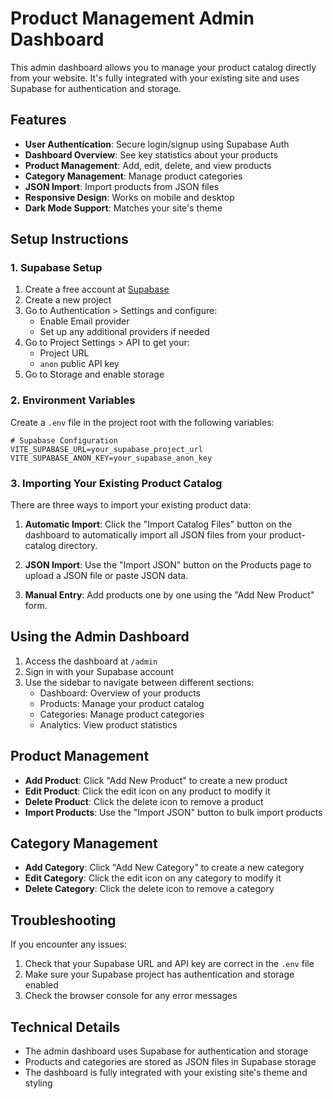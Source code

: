 # Product Management Admin Dashboard

This admin dashboard allows you to manage your product catalog directly from your website. It's fully integrated with your existing site and uses Supabase for authentication and storage.

## Features

- **User Authentication**: Secure login/signup using Supabase Auth
- **Dashboard Overview**: See key statistics about your products
- **Product Management**: Add, edit, delete, and view products
- **Category Management**: Manage product categories
- **JSON Import**: Import products from JSON files
- **Responsive Design**: Works on mobile and desktop
- **Dark Mode Support**: Matches your site's theme

## Setup Instructions

### 1. Supabase Setup

1. Create a free account at [Supabase](https://supabase.com/)
2. Create a new project
3. Go to Authentication > Settings and configure:
   - Enable Email provider
   - Set up any additional providers if needed
4. Go to Project Settings > API to get your:
   - Project URL
   - `anon` public API key
5. Go to Storage and enable storage

### 2. Environment Variables

Create a `.env` file in the project root with the following variables:

```
# Supabase Configuration
VITE_SUPABASE_URL=your_supabase_project_url
VITE_SUPABASE_ANON_KEY=your_supabase_anon_key
```

### 3. Importing Your Existing Product Catalog

There are three ways to import your existing product data:

1. **Automatic Import**: Click the "Import Catalog Files" button on the dashboard to automatically import all JSON files from your product-catalog directory.

2. **JSON Import**: Use the "Import JSON" button on the Products page to upload a JSON file or paste JSON data.

3. **Manual Entry**: Add products one by one using the "Add New Product" form.

## Using the Admin Dashboard

1. Access the dashboard at `/admin`
2. Sign in with your Supabase account
3. Use the sidebar to navigate between different sections:
   - Dashboard: Overview of your products
   - Products: Manage your product catalog
   - Categories: Manage product categories
   - Analytics: View product statistics

## Product Management

- **Add Product**: Click "Add New Product" to create a new product
- **Edit Product**: Click the edit icon on any product to modify it
- **Delete Product**: Click the delete icon to remove a product
- **Import Products**: Use the "Import JSON" button to bulk import products

## Category Management

- **Add Category**: Click "Add New Category" to create a new category
- **Edit Category**: Click the edit icon on any category to modify it
- **Delete Category**: Click the delete icon to remove a category

## Troubleshooting

If you encounter any issues:

1. Check that your Supabase URL and API key are correct in the `.env` file
2. Make sure your Supabase project has authentication and storage enabled
3. Check the browser console for any error messages

## Technical Details

- The admin dashboard uses Supabase for authentication and storage
- Products and categories are stored as JSON files in Supabase storage
- The dashboard is fully integrated with your existing site's theme and styling 